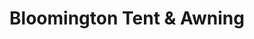 ---
title: "Bloomington Tent & Awning"
url: /bloomington/bloomington-tent-und-awning/
shop: Textil
---